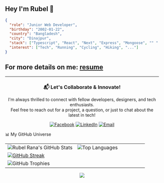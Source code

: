 ## Hey I'm Rubel 👋

```json
{
  "role": "Junior Web Developer",
  "birthday": "2002-01-22",
  "country": "Bangladesh",
  "city": "Dinajpur",
  "stack": ["Typescript", "React", "Next", "Express", "Mongoose", "" "..."],
  "interest": ["Tech", "Running", "Cycling", "Hiking", "..."]
}
```
## For more details on me: [resume](https://drive.google.com/file/d/17n_VFkJy0h4dY9RIv-nqh2MvXJfCnIT3/view?usp=sharing)
 
---

<div align="center">
<h3>📬 Let's Collaborate & Innovate!</h3>
<p>I'm always thrilled to connect with fellow developers, designers, and tech enthusiasts. <br/> Feel free to reach out for a project, a question, or just to chat about the latest in tech!</p>
<p>
<a href="https://www.facebook.com/share/rubel4000310" target="_blank"><img src="https://img.shields.io/badge/Facebook-1877F2?style=flat-square&logo=facebook&logoColor=white" alt="Facebook"></a>
<a href="https://www.linkedin.com/in/rubelrana123" target="_blank"><img src="https://img.shields.io/badge/LinkedIn-0A66C2?style=flat-square&logo=linkedin&logoColor=white" alt="LinkedIn"></a>
<a href="rubelrana.dev@gmail.com"><img src="https://img.shields.io/badge/Email-D14836?style=flat-square&logo=gmail&logoColor=white" alt="Email"></a>
</p>
</div>


📊 My GitHub Universe
<div align="center">
<table width="95%">
<tr>
<td width="50%">
<img src="https://github-readme-stats-sigma-five.vercel.app/api?username=rubelrana123&show_icons=true&theme=radical&hide_border=true&bg_color=0D1117&title_color=00BFFF&icon_color=00BFFF&text_color=FFF&rank_icon=github&count_private=true&include_all_commits=true&cache_seconds=60" alt="Rubel Rana's GitHub Stats" />
</td>
<td width="50%">
<img src="https://github-readme-stats-sigma-five.vercel.app/api/top-langs/?username=rubelrana123&layout=compact&theme=radical&hide_border=true&bg_color=0D1117&title_color=00BFFF&text_color=FFF&langs_count=8&cache_seconds=60" alt="Top Languages" />
</td>
</tr>
<tr>
<td colspan="2">
<a href="https://github.com/mehefujali">
<img src="https://github-readme-streak-stats.herokuapp.com/?user=rubelrana123&theme=radical&hide_border=true&background=0D1117&stroke=00BFFF&ring=00BFFF&fire=00BFFF&currStreakNum=FFF&sideNums=FFF&currStreakLabel=FFF&sideLabels=FFF&dates=FFF" alt="GitHub Streak" />
</a>
</td>
</tr>
<tr>
<td colspan="2">
<img src="https://github-profile-trophy.vercel.app/?username=rubelrana123&theme=radical&no-frame=true&no-bg=true&margin-w=4&margin-h=4&row=1&column=7&rank=-C" alt="GitHub Trophies" />
</td>
</tr>
</table>
</div>

<div align="center">
<img src="https://github-readme-activity-graph.vercel.app/graph?username=rubelrana123&bg_color=0d1117&color=ffffff&line=ff00bb&point=ffffff&area=true&hide_border=true"  />
</div>
 
```
 
